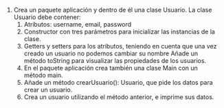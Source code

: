 1. Crea un paquete aplicación y dentro de él una clase Usuario.
La clase Usuario debe contener:
    1. Atributos: username, email, password
    2. Constructor con tres parámetros para inicializar las instancias de la clase. 
    3. Getters y setters para los atributos, teniendo en cuenta que una vez creado un usuario no podemos cambiar su nombre
   Añade un método toString para visualizar las propiedades de los usuarios.
   4. En el paquete aplicación crea también una clase Main con un método main.
   5. Añade un método crearUsuario(): Usuario, que pide los datos para crear un usuario.
   6. Crea un usuario utilizando el método anterior, e imprime sus datos.
      
      
      

